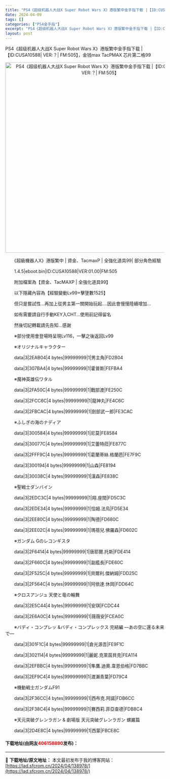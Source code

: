 ```yaml
---
title: "PS4《超级机器人大战X Super Robot Wars X》港版繁中金手指下载 |【ID:CUSA10588| VER:？| FM:505】"
date: 2024-04-09
tags: []
categories: ["PS4金手指"]
excerpt: "PS4《超级机器人大战X Super Robot Wars X》港版繁中金手指下载 |【ID:CUSA10588| VER:？| FM:505】，金钱max TacPMAX 芯片第二格99 　　《超級機器人X》港版繁中 | 資金、TacmaxP | 全強化道具99| 部分角色經驗 　　1.4.5|e&hellip;"
layout: post
---
```


 <p>PS4《超级机器人大战X Super Robot Wars X》港版繁中金手指下载 |【ID:CUSA10588| VER:？| FM:505】，金钱max TacPMAX 芯片第二格99</p> <p align="center"><img align="" border="0" src="https://lad.sfcrom.cn/wp-content/uploads/2024/04/20240409_6614e8dd40beb.webp" width="600" alt="PS4《超级机器人大战X Super Robot Wars X》港版繁中金手指下载 |【ID:CUSA10588| VER:？| FM:505】" /></p> <p>　　《超級機器人X》港版繁中 | 資金、TacmaxP | 全強化道具99| 部分角色經驗</p> <p>　　1.4.5|eboot.bin|ID:CUSA10588|VER:01.00|FM:505</p> <p>　　附加檔案為【資金、TacMAXP | 全強化道具99】</p> <p>　　以下隱藏內容為【經驗變動Lv99+擊墬數1525】</p> <p>　　但只是嘗試性...再加上從男主第一關開始玩起....因此會慢慢陸續增加...</p> <p>　　如有需要請自行手動KEY入CHT...使用前記得留名</p> <p>　　然後切記轉載請先告知...感謝</p> <p>　　※部分使用會登場時呈現Lv116，一擊之後返回Lv99</p> <p>　　※オリジナルキャラクター</p> <p>　　data|3|2EAB04|4 bytes|99999999|1|男主角|FD2B04</p> <p>　　data|3|307BA4|4 bytes|99999999|1|霍普斯|FEFBA4</p> <p>　　※魔神英雄伝ワタル</p> <p>　　data|3|2FA50C|4 bytes|99999999|1|戰部渡|FE250C</p> <p>　　data|3|2FCC6C|4 bytes|99999999|1|龍神丸|FE4C6C</p> <p>　　data|3|2FBCAC|4 bytes|99999999|1|劍部武一郎|FE3CAC</p> <p>　　※ふしぎの海のナディア</p> <p>　　data|3|300584|4 bytes|99999999|1|尼莫|FE8584</p> <p>　　data|3|30077C|4 bytes|99999999|1|艾蕾特菈|FE877C</p> <p>　　data|3|2FFF9C|4 bytes|99999999|1|葛蘭蒂絲.格蘭芭|FE7F9C</p> <p>　　data|3|300194|4 bytes|99999999|1|山森|FE8194</p> <p>　　data|3|30038C|4 bytes|99999999|1|漢森|FE838C</p> <p>　　※聖戦士ダンバイン</p> <p>　　data|3|2EDC3C|4 bytes|99999999|1|翔.座間|FD5C3C</p> <p>　　data|3|2EDE34|4 bytes|99999999|1|恰姆.法烏|FD5E34</p> <p>　　data|3|2EE80C|4 bytes|99999999|1|陶德|FD680C</p> <p>　　data|3|2EE02C|4 bytes|99999999|1|瑪蓓兒.佛羅森|FD602C</p> <p>　　※ガンダム Gのレコンギスタ</p> <p>　　data|3|2F6414|4 bytes|99999999|1|唐耶爾.托斯|FDE414</p> <p>　　data|3|2F660C|4 bytes|99999999|1|副艦長|FDE60C</p> <p>　　data|3|2F525C|4 bytes|99999999|1|貝爾利.傑納姆|FDD25C</p> <p>　　data|3|2F564C|4 bytes|99999999|1|阿依達.休岡|FDD64C</p> <p>　　※クロスアンジュ 天使と竜の輪舞</p> <p>　　data|3|2E5C44|4 bytes|99999999|1|安琪|FCDC44</p> <p>　　data|3|2E6A0C|4 bytes|99999999|1|薇薇安|FCEA0C</p> <p>　　※バディ・コンプレッ &amp;バディ・コンプレックス 完結編 ―あの空に還る未来で―</p> <p>　　data|3|301F1C|4 bytes|99999999|1|倉光源吾|FE9F1C</p> <p>　　data|3|302114|4 bytes|99999999|1|麗妮.克萊茵貝克|FEA114</p> <p>　　data|3|2EFBBC|4 bytes|99999999|1|隼鷹.迪奧.韋恩伯格|FD7BBC</p> <p>　　data|3|2EF9C4|4 bytes|99999999|1|渡瀨青葉|FD79C4</p> <p>　　※機動戦士ガンダムF91</p> <p>　　data|3|2F36CC|4 bytes|99999999|1|西布克.阿諾|FDB6CC</p> <p>　　data|3|2F38C4|4 bytes|99999999|1|賽西莉.菲亞查德|FDB8C4</p> <p>　　※天元突破グレンラガン &amp; 劇場版 天元突破グレンラガン 螺巌篇</p> <p>　　data|3|2D4E8C|4 bytes|99999999|1|西蒙|FBCE8C</p> <p><h4>下载地址(由网友<font color="red">406158890</font>发布)：</h4></p> 

---
📖 **下载地址/原文地址：** 本文最初发布于我的博客网站：[https://lad.sfcrom.cn/2024/04/138978/](https://lad.sfcrom.cn/2024/04/138978/)
